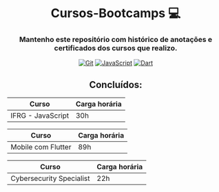 <div style="display: inline_block;" align="center">
  
# Cursos-Bootcamps  💻
### Mantenho este repositório com histórico de anotações e certificados dos cursos que realizo.
[![Git](https://img.shields.io/badge/GIT-E44C30?style=for-the-badge&logo=git&logoColor=white)]()
[![JavaScript](https://img.shields.io/badge/JavaScript-323330?style=for-the-badge&logo=javascript&logoColor=F7DF1E)]()
[![Dart](https://img.shields.io/badge/Dart-0175C2?style=for-the-badge&logo=dart&logoColor=white)]()
<br>
## Concluídos:
| Curso | Carga horária |
| ------------- | ---- |
| IFRG - JavaScript | 30h |

| Curso | Carga horária |
| ------------- | ---- |
| Mobile com Flutter | 89h |

| Curso | Carga horária |
| ------------- | ---- |
| Cybersecurity Specialist | 22h |

<div/>


